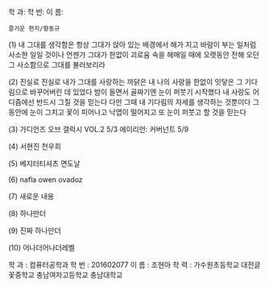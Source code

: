 ﻿
학 과:
학 번:
이 름:

	즐거운 편지/황동규

(1)
내 그대를 생각함은
항상 그대가 앉아 있는 배경에서
해가 지고 바람이 부는 일처럼
사소한 일일 것이나
언젠가 그대가
한없이 괴로움 속을 헤매일 때에
오랫동안 전해 오던 그 사소함으로
그대를 불러보리라

(2)
진실로 진실로
내가 그대를 사랑하는 까닭은
내 나의 사랑을 한없이 잇닿은 그 기다림으로
바꾸어버린 데 있었다
밤이 들면서 골짜기엔 눈이 퍼붓기 시작했다
내 사랑도 어디즘에선 반드시 그칠 것을 믿는다
다만 그때 내 기다림의 자세를 생각하는 것뿐이다
그 동안에
눈이 그치고 꽃이 피어나고 낙엽이 떨어지고
또 눈이 퍼붓고 할 것을 믿는다

(3)
가디언즈 오브 갤럭시 VOL.2 	5/3
에이리언: 커버넌트		5/9

(4)
서현진
천우희

(5)
베지터티셔츠
면도날

(6)
nafla
owen ovadoz

(7)
새로운 내용

(8)
하나만더

(9)
진짜 하나만더

(10)
어나더어나더레벨

학 과 : 컴퓨터공학과
학 번 : 201602077
이 름 : 조현아
학 력 : 가수원초등학교
	대전글꽃중학교
	충남여자고등학교
	충남대학교
